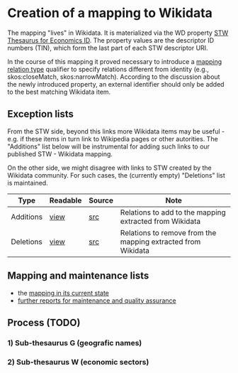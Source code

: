 # Creation of a mapping to Wikidata

The mapping "lives" in Wikidata. It is materialized via the WD property [STW Thesaurus for Economics ID](https://www.wikidata.org/wiki/Property:P3911). The property values are the descriptor ID numbers (TIN), which form the last part of each STW descriptor URI.

In the course of this mapping it proved necessary to introduce a [mapping relation type](https://www.wikidata.org/wiki/Property:P4390) qualifier to specify relations different from identity (e.g., skos:closeMatch, skos:narrowMatch). According to the discussion about the newly introduced property, an external identifier should only be added to the best matching Wikidata item.

## Exception lists

From the STW side, beyond this links more Wikidata items may be useful - e.g. if these items in turn link to Wikipedia pages or other autorities. The "Additions" list below will be instrumental for adding such links to our published STW - Wikidata mapping.

On the other side, we might disagree with links to STW created by the Wikidata community. For such cases, the (currently empty) "Deletions" list is maintained.


Type      | Readable | Source  | Note
----------|----------|---------|------
Additions | [view](http://zbw.eu/beta/sparql-lab/result?resultRef=https://api.github.com/repos/zbw/stw-mappings/contents/var/wikidata/view/exception.add.json) | [src](exception.add.csv) | Relations to add to the mapping extracted from Wikidata
Deletions | [view]() | [src]() | Relations to remove from the mapping extracted from Wikidata 


## Mapping and maintenance lists

- the [mapping in its current state](http://zbw.eu/beta/sparql-lab/?endpoint=http://zbw.eu/beta/sparql/stw/query&queryRef=https://api.github.com/repos/zbw/sparql-queries/contents/stw/wikidata_mapping.rq)
- [further reports for maintenance and quality assurance](https://www.wikidata.org/wiki/Property_talk:P3911#Reports_for_the_maintenance_of_the_STW_ID_.2F_Wikidata_mapping)



## Process (TODO)

### 1) Sub-thesaurus G (geografic names)

### 2) Sub-thesaurus W (economic sectors)

